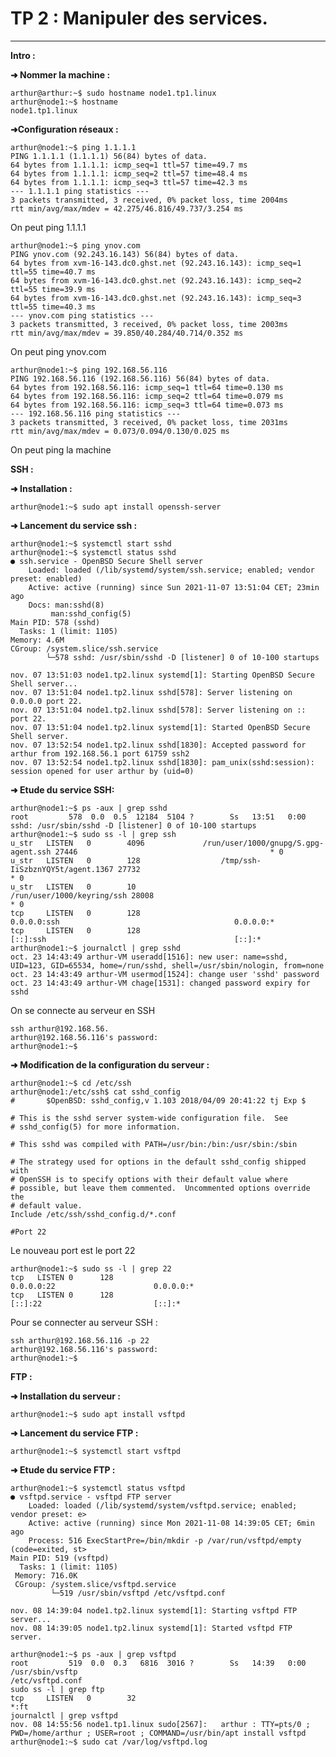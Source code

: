 # TP 2 : Manipuler des services.

---

**Intro :**

**➜ Nommer la machine :**

    arthur@arthur:~$ sudo hostname node1.tp1.linux
    arthur@node1:~$ hostname
    node1.tp1.linux

**➜Configuration réseaux :**

    arthur@node1:~$ ping 1.1.1.1
    PING 1.1.1.1 (1.1.1.1) 56(84) bytes of data.
    64 bytes from 1.1.1.1: icmp_seq=1 ttl=57 time=49.7 ms
    64 bytes from 1.1.1.1: icmp_seq=2 ttl=57 time=48.4 ms
    64 bytes from 1.1.1.1: icmp_seq=3 ttl=57 time=42.3 ms
    --- 1.1.1.1 ping statistics ---
    3 packets transmitted, 3 received, 0% packet loss, time 2004ms
    rtt min/avg/max/mdev = 42.275/46.816/49.737/3.254 ms

On peut ping 1.1.1.1

    arthur@node1:~$ ping ynov.com
    PING ynov.com (92.243.16.143) 56(84) bytes of data.
    64 bytes from xvm-16-143.dc0.ghst.net (92.243.16.143): icmp_seq=1 ttl=55 time=40.7 ms
    64 bytes from xvm-16-143.dc0.ghst.net (92.243.16.143): icmp_seq=2 ttl=55 time=39.9 ms
    64 bytes from xvm-16-143.dc0.ghst.net (92.243.16.143): icmp_seq=3 ttl=55 time=40.3 ms
    --- ynov.com ping statistics ---
    3 packets transmitted, 3 received, 0% packet loss, time 2003ms
    rtt min/avg/max/mdev = 39.850/40.284/40.714/0.352 ms

On peut ping ynov.com

    arthur@node1:~$ ping 192.168.56.116
    PING 192.168.56.116 (192.168.56.116) 56(84) bytes of data.
    64 bytes from 192.168.56.116: icmp_seq=1 ttl=64 time=0.130 ms
    64 bytes from 192.168.56.116: icmp_seq=2 ttl=64 time=0.079 ms
    64 bytes from 192.168.56.116: icmp_seq=3 ttl=64 time=0.073 ms
    --- 192.168.56.116 ping statistics ---
    3 packets transmitted, 3 received, 0% packet loss, time 2031ms
    rtt min/avg/max/mdev = 0.073/0.094/0.130/0.025 ms

On peut ping la machine 


**SSH :**

**➜ Installation :**

    arthur@node1:~$ sudo apt install openssh-server

**➜ Lancement du service ssh :**

    arthur@node1:~$ systemctl start sshd
    arthur@node1:~$ systemctl status sshd
    ● ssh.service - OpenBSD Secure Shell server
        Loaded: loaded (/lib/systemd/system/ssh.service; enabled; vendor preset: enabled)
        Active: active (running) since Sun 2021-11-07 13:51:04 CET; 23min ago
        Docs: man:sshd(8)
             man:sshd_config(5)
    Main PID: 578 (sshd)
      Tasks: 1 (limit: 1105)
    Memory: 4.6M
    CGroup: /system.slice/ssh.service
            └─578 sshd: /usr/sbin/sshd -D [listener] 0 of 10-100 startups

    nov. 07 13:51:03 node1.tp2.linux systemd[1]: Starting OpenBSD Secure Shell server...
    nov. 07 13:51:04 node1.tp2.linux sshd[578]: Server listening on 0.0.0.0 port 22.
    nov. 07 13:51:04 node1.tp2.linux sshd[578]: Server listening on :: port 22.
    nov. 07 13:51:04 node1.tp2.linux systemd[1]: Started OpenBSD Secure Shell server.
    nov. 07 13:52:54 node1.tp2.linux sshd[1830]: Accepted password for arthur from 192.168.56.1 port 61759 ssh2
    nov. 07 13:52:54 node1.tp2.linux sshd[1830]: pam_unix(sshd:session): session opened for user arthur by (uid=0)

**➜ Etude du service SSH:**

    arthur@node1:~$ ps -aux | grep sshd
    root         578  0.0  0.5  12184  5104 ?        Ss   13:51   0:00 sshd: /usr/sbin/sshd -D [listener] 0 of 10-100 startups
    arthur@node1:~$ sudo ss -l | grep ssh
    u_str   LISTEN   0        4096             /run/user/1000/gnupg/S.gpg-agent.ssh 27446                                           * 0
    u_str   LISTEN   0        128                  /tmp/ssh-IiSzbznYQY5t/agent.1367 27732                                           * 0
    u_str   LISTEN   0        10                         /run/user/1000/keyring/ssh 28008                                           * 0
    tcp     LISTEN   0        128                                           0.0.0.0:ssh                                       0.0.0.0:*
    tcp     LISTEN   0        128                                              [::]:ssh                                          [::]:*
    arthur@node1:~$ journalctl | grep sshd
    oct. 23 14:43:49 arthur-VM useradd[1516]: new user: name=sshd, UID=123, GID=65534, home=/run/sshd, shell=/usr/sbin/nologin, from=none
    oct. 23 14:43:49 arthur-VM usermod[1524]: change user 'sshd' password
    oct. 23 14:43:49 arthur-VM chage[1531]: changed password expiry for sshd

On se connecte au serveur en SSH

    ssh arthur@192.168.56.
    arthur@192.168.56.116's password:
    arthur@node1:~$

**➜ Modification de la configuration du serveur :**

    arthur@node1:~$ cd /etc/ssh
    arthur@node1:/etc/ssh$ cat sshd_config
    #       $OpenBSD: sshd_config,v 1.103 2018/04/09 20:41:22 tj Exp $

    # This is the sshd server system-wide configuration file.  See
    # sshd_config(5) for more information.

    # This sshd was compiled with PATH=/usr/bin:/bin:/usr/sbin:/sbin

    # The strategy used for options in the default sshd_config shipped with
    # OpenSSH is to specify options with their default value where
    # possible, but leave them commented.  Uncommented options override the
    # default value.
    Include /etc/ssh/sshd_config.d/*.conf

    #Port 22

Le nouveau port est le port 22

    arthur@node1:~$ sudo ss -l | grep 22
    tcp   LISTEN 0      128                                       0.0.0.0:22                      0.0.0.0:*           
    tcp   LISTEN 0      128                                          [::]:22                         [::]:*

Pour se connecter au serveur SSH :

    ssh arthur@192.168.56.116 -p 22
    arthur@192.168.56.116's password: 
    arthur@node1:~$

**FTP :**

**➜ Installation du serveur :**

    arthur@node1:~$ sudo apt install vsftpd

**➜ Lancement du service FTP :**

    arthur@node1:~$ systemctl start vsftpd

**➜ Etude du service FTP :**

    arthur@node1:~$ systemctl status vsftpd
    ● vsftpd.service - vsftpd FTP server
        Loaded: loaded (/lib/systemd/system/vsftpd.service; enabled; vendor preset: e>
        Active: active (running) since Mon 2021-11-08 14:39:05 CET; 6min ago
        Process: 516 ExecStartPre=/bin/mkdir -p /var/run/vsftpd/empty (code=exited, st>
    Main PID: 519 (vsftpd)
      Tasks: 1 (limit: 1105)
     Memory: 716.0K
     CGroup: /system.slice/vsftpd.service
             └─519 /usr/sbin/vsftpd /etc/vsftpd.conf

    nov. 08 14:39:04 node1.tp2.linux systemd[1]: Starting vsftpd FTP server...
    nov. 08 14:39:05 node1.tp2.linux systemd[1]: Started vsftpd FTP server.

    arthur@node1:~$ ps -aux | grep vsftpd
    root         519  0.0  0.3   6816  3016 ?        Ss   14:39   0:00 /usr/sbin/vsftp
    /etc/vsftpd.conf
    sudo ss -l | grep ftp
    tcp     LISTEN   0        32                                                  *:ft
    journalctl | grep vsftpd
    nov. 08 14:55:56 node1.tp1.linux sudo[2567]:   arthur : TTY=pts/0 ; PWD=/home/arthur ; USER=root ; COMMAND=/usr/bin/apt install vsftpd
    arthur@node1:~$ sudo cat /var/log/vsftpd.log